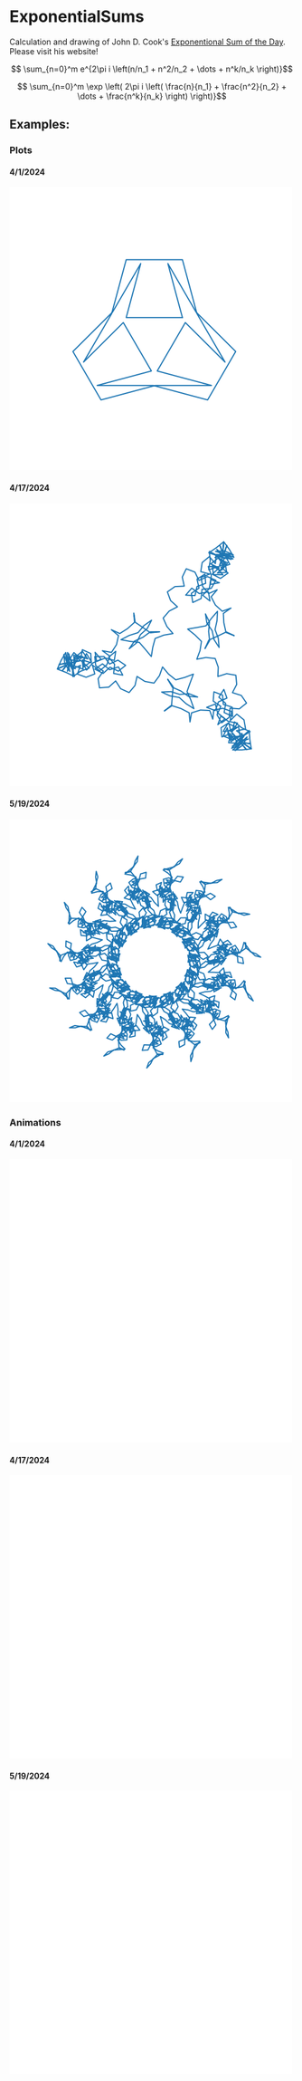 # ExponentialSums
Calculation and drawing of John D. Cook's [Exponentional Sum of the Day](https://www.johndcook.com/expsum/). Please visit his website!

```math
    \sum_{n=0}^m
    e^{2\pi i \left(n/n_1 + n^2/n_2 + \dots + n^k/n_k \right)}
```
```math
    \sum_{n=0}^m
    \exp \left( 2\pi i \left( \frac{n}{n_1} + \frac{n^2}{n_2} + \dots + \frac{n^k}{n_k} \right)  \right)}
```

## Examples: 

### Plots
#### 4/1/2024
![example](Days/24/04/4-1-24.png)
#### 4/17/2024
![example](Days/24/04/4-17-24.png)
#### 5/19/2024
![example](Days/24/05/5-19-24.png)

### Animations
#### 4/1/2024
![example](Days/24/04/4-1-24.gif)
#### 4/17/2024
![example](Days/24/04/4-17-24.gif)
#### 5/19/2024
![example](Days/24/05/5-19-24.gif)
